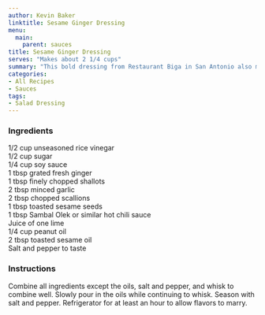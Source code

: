 ```yaml
---
author: Kevin Baker
linktitle: Sesame Ginger Dressing
menu:
  main:
    parent: sauces
title: Sesame Ginger Dressing
serves: "Makes about 2 1/4 cups"
summary: "This bold dressing from Restaurant Biga in San Antonio also makes a great marinade for fish or chicken that is to be grilled. Which is great, because it makes a *lot* for salad dressing."
categories:
- All Recipes
- Sauces
tags:
- Salad Dressing
---
```

### Ingredients

<div class="ingredient-list">

1/2 cup unseasoned rice vinegar  
1/2 cup sugar  
1/4 cup soy sauce  
1 tbsp grated fresh ginger  
1 tbsp finely chopped shallots  
2 tbsp minced garlic  
2 tbsp chopped scallions  
1 tbsp toasted sesame seeds  
1 tbsp Sambal Olek or similar hot chili sauce  
Juice of one lime  
1/4 cup peanut oil  
2 tbsp toasted sesame oil  
Salt and pepper to taste  

</div>

### Instructions

Combine all ingredients except the oils, salt and pepper, and whisk to combine well. Slowly pour in the oils while continuing to whisk. Season with salt and pepper. Refrigerator for at least an hour to allow flavors to marry.